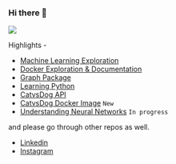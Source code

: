 ### Hi there 👋

![](https://komarev.com/ghpvc/?username=nishantbaheti)

Highlights -
- [Machine Learning Exploration](https://machinelearningexploration.readthedocs.io)
- [Docker Exploration & Documentation](https://nishantbaheti.github.io/Docker-Exploration/)
- [Graph Package](https://nishantbaheti.github.io/graphpkg/_build/html/)
- [Learning Python](https://nishantbaheti.github.io/LearningPython/)
- [CatvsDog API](https://github.com/NishantBaheti/CatVsDogModelApi)
- [CatvsDog Docker Image](https://hub.docker.com/r/nishantbaheti/catvsdog-ml-model-api) `New`
- [Understanding Neural Networks](https://nishantbaheti.github.io/UnderstandingNN/index.html) `In progress` 

and please go through other repos as well.

- [Linkedin](https://www.linkedin.com/in/nishantbaheti/)
- [Instagram](https://www.instagram.com/_cranky_panda_/)

<!--
**NishantBaheti/nishantbaheti** is a ✨ _special_ ✨ repository because its `README.md` (this file) appears on your GitHub profile.

Here are some ideas to get you started:

- 🔭 I’m currently working on ...
- 🌱 I’m currently learning ...
- 👯 I’m looking to collaborate on ...
- 🤔 I’m looking for help with ...
- 💬 Ask me about ...
- 📫 How to reach me: ...
- 😄 Pronouns: ...
- ⚡ Fun fact: ...
-->
